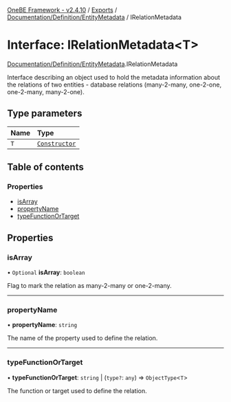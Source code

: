 [OneBE Framework - v2.4.10](../README.md) / [Exports](../modules.md) / [Documentation/Definition/EntityMetadata](../modules/Documentation_Definition_EntityMetadata.md) / IRelationMetadata

# Interface: IRelationMetadata<T\>

[Documentation/Definition/EntityMetadata](../modules/Documentation_Definition_EntityMetadata.md).IRelationMetadata

Interface describing an object used to hold the metadata information about the
relations of two entities - database relations (many-2-many, one-2-one,
one-2-many, many-2-one).

## Type parameters

| Name | Type |
| :------ | :------ |
| `T` | [`Constructor`](../modules/Documentation_MetadataTypes.md#constructor) |

## Table of contents

### Properties

- [isArray](Documentation_Definition_EntityMetadata.IRelationMetadata.md#isarray)
- [propertyName](Documentation_Definition_EntityMetadata.IRelationMetadata.md#propertyname)
- [typeFunctionOrTarget](Documentation_Definition_EntityMetadata.IRelationMetadata.md#typefunctionortarget)

## Properties

### isArray

• `Optional` **isArray**: `boolean`

Flag to mark the relation as many-2-many or one-2-many.

___

### propertyName

• **propertyName**: `string`

The name of the property used to define the relation.

___

### typeFunctionOrTarget

• **typeFunctionOrTarget**: `string` \| (`type?`: `any`) => `ObjectType`<`T`\>

The function or target used to define the relation.

